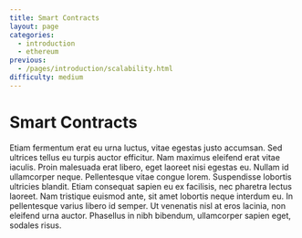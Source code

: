 ```yaml
---
title: Smart Contracts
layout: page
categories:
  - introduction
  - ethereum
previous:
  - /pages/introduction/scalability.html
difficulty: medium
---
```


# Smart Contracts

Etiam fermentum erat eu urna luctus, vitae egestas justo accumsan. Sed ultrices tellus eu turpis auctor efficitur. Nam maximus eleifend erat vitae iaculis. Proin malesuada erat libero, eget laoreet nisi egestas eu. Nullam id ullamcorper neque. Pellentesque vitae congue lorem. Suspendisse lobortis ultricies blandit. Etiam consequat sapien eu ex facilisis, nec pharetra lectus laoreet. Nam tristique euismod ante, sit amet lobortis neque interdum eu. In pellentesque varius libero id semper. Ut venenatis nisl at eros lacinia, non eleifend urna auctor. Phasellus in nibh bibendum, ullamcorper sapien eget, sodales risus.

